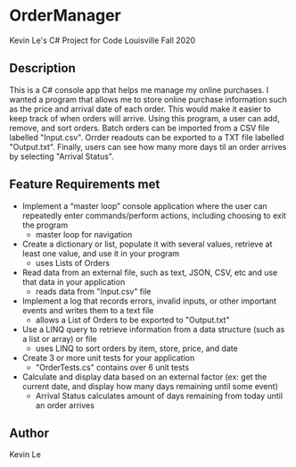 # OrderManager
Kevin Le's C# Project for Code Louisville Fall 2020

## Description
This is a C# console app that helps me manage my online purchases. I wanted a program that allows me to store online purchase information such as the price and arrival date of each order. This would make it easier to keep track of when orders will arrive. Using this program, a user can add, remove, and sort orders. Batch orders can be imported from a CSV file labelled "Input.csv". Orrder readouts can be exported to a TXT file labelled "Output.txt". Finally, users can see how many more days til an order arrives by selecting "Arrival Status".

## Feature Requirements met
- Implement a “master loop” console application where the user can repeatedly enter commands/perform actions, including choosing to exit the program
    - master loop for navigation
- Create a dictionary or list, populate it with several values, retrieve at least one value, and use it in your program
    - uses Lists of Orders
- Read data from an external file, such as text, JSON, CSV, etc and use that data in your application
    - reads data from "Input.csv" file
- Implement a log that records errors, invalid inputs, or other important events and writes them to a text file
    - allows a List of Orders to be exported to "Output.txt"
- Use a LINQ query to retrieve information from a data structure (such as a list or array) or file
    - uses LINQ to sort orders by item, store, price, and date
- Create 3 or more unit tests for your application
    - "OrderTests.cs" contains over 6 unit tests
- Calculate and display data based on an external factor (ex: get the current date, and display how many days remaining until some event)
    - Arrival Status calculates amount of days remaining from today until an order arrives
    
## Author
Kevin Le
